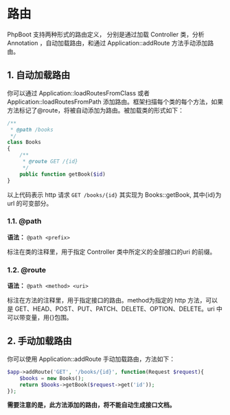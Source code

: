 # 路由

PhpBoot 支持两种形式的路由定义， 分别是通过加载 Controller 类，分析 Annotation ，自动加载路由，和通过 Application::addRoute 方法手动添加路由。

## 1. 自动加载路由

你可以通过 Application::loadRoutesFromClass 或者 Application::loadRoutesFromPath 添加路由。框架扫描每个类的每个方法，如果方法标记了@route，将被自动添加为路由。被加载类的形式如下：

```PHP
/**
 * @path /books
 */
class Books
{
    /**
     * @route GET /{id}
     */
    public function getBook($id)
}
```
以上代码表示 http 请求 ```GET /books/{id}``` 其实现为 Books::getBook, 其中{id}为url 的可变部分。

### 1.1. @path 

**语法：** ```@path <prefix>```

标注在类的注释里，用于指定 Controller 类中所定义的全部接口的uri 的前缀。


### 1.2. @route

**语法：** ```@path <method> <uri>```

标注在方法的注释里，用于指定接口的路由。method为指定的 http 方法，可以是 GET、HEAD、POST、PUT、PATCH、DELETE、OPTION、DELETE。uri 中可以带变量，用{}包围。

## 2. 手动加载路由

你可以使用 Application::addRoute 手动加载路由，方法如下：

```PHP
$app->addRoute('GET', '/books/{id}', function(Request $request){
    $books = new Books();
    return $books->getBook($request->get('id'));
});

```

**需要注意的是，此方法添加的路由，将不能自动生成接口文档。**




